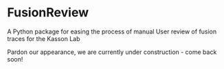 # FusionReview
A Python package for easing the process of manual User review of fusion traces for the Kasson Lab

Pardon our appearance, we are currently under construction - come back soon!

